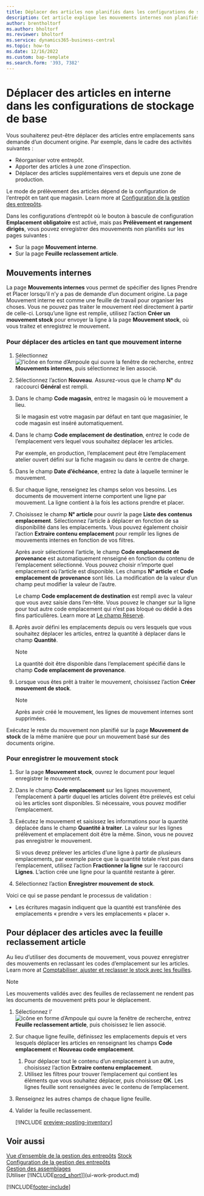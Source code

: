 ```yaml
---
title: Déplacer des articles non planifiés dans les configurations de stockage de base
description: Cet article explique les mouvements internes non planifiés entre emplacements sans demande d’un document origine.
author: brentholtorf
ms.author: bholtorf
ms.reviewer: bholtorf
ms.service: dynamics365-business-central
ms.topic: how-to
ms.date: 12/16/2022
ms.custom: bap-template
ms.search.form: '393, 7382'
---
```

# Déplacer des articles en interne dans les configurations de stockage de base

Vous souhaiterez peut-être déplacer des articles entre emplacements sans demande d’un document origine. Par exemple, dans le cadre des activités suivantes :

* Réorganiser votre entrepôt.
* Apporter des articles à une zone d’inspection.
* Déplacer des articles supplémentaires vers et depuis une zone de production. 

Le mode de prélèvement des articles dépend de la configuration de l’entrepôt en tant que magasin. Learn more at [Configuration de la gestion des entrepôts](warehouse-setup-warehouse.md).

Dans les configurations d’entrepôt où le bouton à bascule de configuration **Emplacement obligatoire** est activé, mais pas **Prélèvement et rangement dirigés**, vous pouvez enregistrer des mouvements non planifiés sur les pages suivantes :  

* Sur la page **Mouvement interne**.
* Sur la page **Feuille reclassement article**.  

## Mouvements internes

La page **Mouvements internes** vous permet de spécifier des lignes Prendre et Placer lorsqu’il n’y a pas de demande d’un document origine. La page Mouvement interne est comme une feuille de travail pour organiser les choses. Vous ne pouvez pas traiter le mouvement réel directement à partir de celle-ci. Lorsqu’une ligne est remplie, utilisez l’action **Créer un mouvement stock** pour envoyer la ligne à la page **Mouvement stock**, où vous traitez et enregistrez le mouvement.

### Pour déplacer des articles en tant que mouvement interne

1. Sélectionnez ![l’icône en forme d’Ampoule qui ouvre la fenêtre de recherche](media/ui-search/search_small.png "Dites-moi ce que vous voulez faire"), entrez **Mouvements internes**, puis sélectionnez le lien associé.  
2. Sélectionnez l’action **Nouveau**. Assurez-vous que le champ **N°** du raccourci **Général** est rempli.
3. Dans le champ **Code magasin**, entrez le magasin où le mouvement a lieu.  

    Si le magasin est votre magasin par défaut en tant que magasinier, le code magasin est inséré automatiquement.  
4. Dans le champ **Code emplacement de destination**, entrez le code de l’emplacement vers lequel vous souhaitez déplacer les articles.

    Par exemple, en production, l’emplacement peut être l’emplacement atelier ouvert défini sur la fiche magasin ou dans le centre de charge.  
5. Dans le champ **Date d’échéance**, entrez la date à laquelle terminer le mouvement.  
6. Sur chaque ligne, renseignez les champs selon vos besoins. Les documents de mouvement interne comportent une ligne par mouvement. La ligne contient à la fois les actions prendre et placer.
7. Choisissez le champ **N° article** pour ouvrir la page **Liste des contenus emplacement**. Sélectionnez l’article à déplacer en fonction de sa disponibilité dans les emplacements. Vous pouvez également choisir l’action **Extraire contenu emplacement** pour remplir les lignes de mouvements internes en fonction de vos filtres.  

    Après avoir sélectionné l’article, le champ **Code emplacement de provenance** est automatiquement renseigné en fonction du contenu de l’emplacement sélectionné. Vous pouvez choisir n’importe quel emplacement où l’article est disponible. Les champs **N° article** et **Code emplacement de provenance** sont liés. La modification de la valeur d’un champ peut modifier la valeur de l’autre.  

    Le champ **Code emplacement de destination** est rempli avec la valeur que vous avez saisie dans l’en-tête. Vous pouvez le changer sur la ligne pour tout autre code emplacement qui n’est pas bloqué ou dédié à des fins particulières. Learn more at [Le champ Réservé](warehouse-how-to-create-individual-bins.md#the-dedicated-field).  

8. Après avoir défini les emplacements depuis ou vers lesquels que vous souhaitez déplacer les articles, entrez la quantité à déplacer dans le champ **Quantité**.  

    > [!NOTE]  
    > La quantité doit être disponible dans l’emplacement spécifié dans le champ **Code emplacement de provenance**.  

9. Lorsque vous êtes prêt à traiter le mouvement, choisissez l’action **Créer mouvement de stock**.  

    > [!NOTE]  
    >  Après avoir créé le mouvement, les lignes de mouvement internes sont supprimées.  

Exécutez le reste du mouvement non planifié sur la page **Mouvement de stock** de la même manière que pour un mouvement basé sur des documents origine.

### Pour enregistrer le mouvement stock

1. Sur la page **Mouvement stock**, ouvrez le document pour lequel enregistrer le mouvement.  
2. Dans le champ **Code emplacement** sur les lignes mouvement, l’emplacement à partir duquel les articles doivent être prélevés est celui où les articles sont disponibles. Si nécessaire, vous pouvez modifier l’emplacement.
3. Exécutez le mouvement et saisissez les informations pour la quantité déplacée dans le champ **Quantité à traiter**. La valeur sur les lignes prélèvement et emplacement doit être la même. Sinon, vous ne pouvez pas enregistrer le mouvement.

    Si vous devez prélever les articles d’une ligne à partir de plusieurs emplacements, par exemple parce que la quantité totale n’est pas dans l’emplacement, utilisez l’action **Fractionner la ligne** sur le raccourci **Lignes**. L’action crée une ligne pour la quantité restante à gérer.  
4. Sélectionnez l’action **Enregistrer mouvement de stock**.  

Voici ce qui se passe pendant le processus de validation :

* Les écritures magasin indiquent que la quantité est transférée des emplacements « prendre » vers les emplacements « placer ».

## Pour déplacer des articles avec la feuille reclassement article

Au lieu d’utiliser des documents de mouvement, vous pouvez enregistrer des mouvements en reclassant les codes d’emplacement sur les articles. Learn more at [Comptabiliser, ajuster et reclasser le stock avec les feuilles](inventory-how-count-adjust-reclassify.md).

> [!NOTE]  
> Les mouvements validés avec des feuilles de reclassement ne rendent pas les documents de mouvement prêts pour le déplacement.  

1. Sélectionnez l’![icône en forme d’Ampoule qui ouvre la fenêtre de recherche](media/ui-search/search_small.png "Dites-moi ce que vous voulez faire"), entrez **Feuille reclassement article**, puis choisissez le lien associé.  
2. Sur chaque ligne feuille, définissez les emplacements depuis et vers lesquels déplacer les articles en renseignant les champs **Code emplacement** et **Nouveau code emplacement**.  

    1. Pour déplacer tout le contenu d’un emplacement à un autre, choisissez l’action **Extraire contenu emplacement**.  
    2. Utilisez les filtres pour trouver l’emplacement qui contient les éléments que vous souhaitez déplacer, puis choisissez **OK**. Les lignes feuille sont renseignées avec le contenu de l’emplacement.  
3. Renseignez les autres champs de chaque ligne feuille.
4. Valider la feuille reclassement.  

    [!INCLUDE [preview-posting-inventory](includes/preview-posting-inventory.md)]

## Voir aussi

[Vue d’ensemble de la gestion des entrepôts](design-details-warehouse-management.md)
[Stock](inventory-manage-inventory.md)  
[Configuration de la gestion des entrepôts](warehouse-setup-warehouse.md)  
[Gestion des assemblages](assembly-assemble-items.md)  
[Utiliser [!INCLUDE[prod_short](includes/prod_short.md)]](ui-work-product.md)


[!INCLUDE[footer-include](includes/footer-banner.md)]
